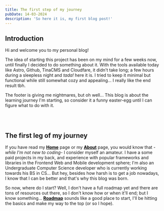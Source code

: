 ```yaml
---
title: The first step of my journey
pubDate: 14-03-2024
description: 'So here it is, my first blog post!'
---
```


## Introduction

Hi and welcome you to my personal blog!

The idea of starting this project has been on my mind for a few weeks now, until finally I decided to do something about it. With the tools available today like Astro, Github, TinaCMS and Cloudfare, it didn't take long; a few hours during a sleepless night and *tada!* here it is. I tried to keep it minimal but functional while still somewhat cozy and appealing... I really like the end result tbh.

The footer is giving me nightmares, but oh well... This blog is about the learning journey I'm starting, so consider it a funny easter-egg until I can figure what to do with it.

<br />
<br />

## The first leg of my journey

If you have read my <a href="https://dev-journey-blog.pages.dev/" target="_blank" style="text-decoration: none; color: black"><ins>**Home**<ins></a> page or my <a href="https://dev-journey-blog.pages.dev/about/" target="_blank" style="text-decoration: none; color: black"><ins>**About**<ins></a> page, you would know that *-while I'm not new to coding-* I consider myself an amateur. I have a some paid projects in my back, and experience with popular frameworks and libraries in the Frontend Web and Mobile development sphere; I'm also an Undergraduate Computer Science developer who is currently working towards his BS in CS... But hey, besides how harsh is to get a job nowadays, I know that I can be better and that's why this blog was born.

So now, where do I start? Well, I don't have a full roadmap yet and there are tons of resources out there, so I don't know how or when it'll end; but I know something... <a href="https://roadmap.sh/" target="_blank" style="text-decoration: none; color: black"><ins>**Roadmap**<ins></a> sounds like a good place to start, I'll be hitting the basics and make my way to the top (or so I hope).
